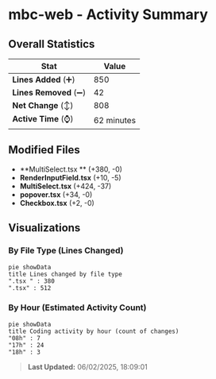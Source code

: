 # mbc-web - Activity Summary 

## Overall Statistics

| Stat                   | Value                                                             |
| ---------------------- | ----------------------------------------------------------------- |
| **Lines Added** (➕)   | 850                                          |
| **Lines Removed** (➖) | 42                                        |
| **Net Change** (↕)    | 808                |
| **Active Time** (⌚)   | 62 minutes |


## Modified Files
- **MultiSelect.tsx ** (+380, -0)
- **RenderInputField.tsx** (+10, -5)
- **MultiSelect.tsx** (+424, -37)
- **popover.tsx** (+34, -0)
- **Checkbox.tsx** (+2, -0)

## Visualizations

### By File Type (Lines Changed)

```mermaid
pie showData
title Lines changed by file type
".tsx " : 380
".tsx" : 512
```

### By Hour (Estimated Activity Count)

```mermaid
pie showData
title Coding activity by hour (count of changes)
"08h" : 7
"17h" : 24
"18h" : 3
```


> **Last Updated:** 06/02/2025, 18:09:01